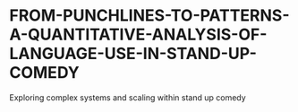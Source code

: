 # FROM-PUNCHLINES-TO-PATTERNS-A-QUANTITATIVE-ANALYSIS-OF-LANGUAGE-USE-IN-STAND-UP-COMEDY
Exploring complex systems and scaling within stand up comedy 
